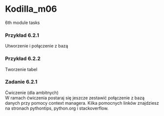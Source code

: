 # Kodilla_m06
6th module tasks

### Przykład 6.2.1
Utworzenie i połączenie z bazą<br>


### Przykład 6.2.2
Tworzenie tabel<br>


### Zadanie 6.2.1
Ćwiczenie (dla ambitnych)<br>
W ramach ćwiczenia postaraj się jeszcze zestawić połączenie z bazą danych przy pomocy context managera. Kilka pomocnych linków znajdziesz na stronach pythontips, python.org i stackoverflow.<br>